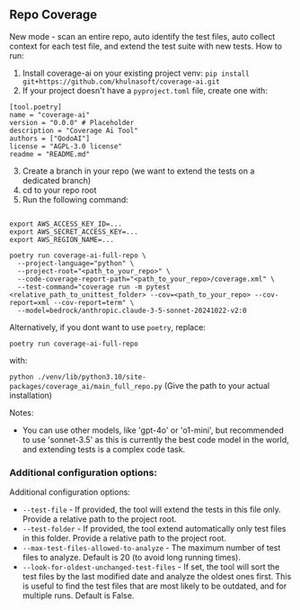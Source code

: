 ## Repo Coverage

New mode - scan an entire repo, auto identify the test files, auto collect context for each test file, and extend the test suite with new tests.
How to run:

1) Install coverage-ai on your existing project venv: `pip install git+https://github.com/khulnasoft/coverage-ai.git`
2) If your project doesn't have a `pyproject.toml` file, create one with:
```
[tool.poetry]
name = "coverage-ai"
version = "0.0.0" # Placeholder
description = "Coverage Ai Tool"
authors = ["QodoAI"]
license = "AGPL-3.0 license"
readme = "README.md"
```
3) Create a branch in your repo (we want to extend the tests on a dedicated branch)
4) cd to your repo root
5) Run the following command:
```shell

export AWS_ACCESS_KEY_ID=...
export AWS_SECRET_ACCESS_KEY=...
export AWS_REGION_NAME=...

poetry run coverage-ai-full-repo \
  --project-language="python" \
  --project-root="<path_to_your_repo>" \
  --code-coverage-report-path="<path_to_your_repo>/coverage.xml" \
  --test-command="coverage run -m pytest <relative_path_to_unittest_folder> --cov=<path_to_your_repo> --cov-report=xml --cov-report=term" \
  --model=bedrock/anthropic.claude-3-5-sonnet-20241022-v2:0
```

Alternatively, if you dont want to use `poetry`, replace:

`poetry run coverage-ai-full-repo`

with:

`python ./venv/lib/python3.10/site-packages/coverage_ai/main_full_repo.py`
(Give the path to your actual installation)

Notes:
  - You can use other models, like 'gpt-4o' or 'o1-mini', but recommended to use 'sonnet-3.5' as this is currently the best code model in the world, and extending tests is a complex code task.

### Additional configuration options:

Additional configuration options:
- `--test-file` - If provided, the tool will extend the tests in this file only. Provide a relative path to the project root.
- `--test-folder` - If provided, the tool extend automatically only test files in this folder. Provide a relative path to the project root.
- `--max-test-files-allowed-to-analyze` - The maximum number of test files to analyze. Default is 20 (to avoid long running times).
- `--look-for-oldest-unchanged-test-files` - If set, the tool will sort the test files by the last modified date and analyze the oldest ones first. This is useful to find the test files that are most likely to be outdated, and for multiple runs. Default is False.
